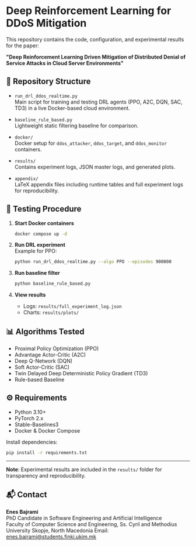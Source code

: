 # Deep Reinforcement Learning for DDoS Mitigation

This repository contains the code, configuration, and experimental results for the paper:

**"Deep Reinforcement Learning Driven Mitigation of Distributed Denial of Service Attacks in Cloud Server Environments"**

## 📂 Repository Structure

- `run_drl_ddos_realtime.py`  
  Main script for training and testing DRL agents (PPO, A2C, DQN, SAC, TD3) in a live Docker-based cloud environment.

- `baseline_rule_based.py`  
  Lightweight static filtering baseline for comparison.

- `docker/`  
  Docker setup for `ddos_attacker`, `ddos_target`, and `ddos_monitor` containers.

- `results/`  
  Contains experiment logs, JSON master logs, and generated plots.

- `appendix/`  
  LaTeX appendix files including runtime tables and full experiment logs for reproducibility.

## 🧪 Testing Procedure

1. **Start Docker containers**  
   ```bash
   docker compose up -d
   ```

2. **Run DRL experiment**  
   Example for PPO:  
   ```bash
   python run_drl_ddos_realtime.py --algo PPO --episodes 900000
   ```

3. **Run baseline filter**  
   ```bash
   python baseline_rule_based.py
   ```

4. **View results**  
   - Logs: `results/full_experiment_log.json`  
   - Charts: `results/plots/`

## 📊 Algorithms Tested

- Proximal Policy Optimization (PPO)  
- Advantage Actor-Critic (A2C)  
- Deep Q-Network (DQN)  
- Soft Actor-Critic (SAC)  
- Twin Delayed Deep Deterministic Policy Gradient (TD3)  
- Rule-based Baseline  

## ⚙️ Requirements

- Python 3.10+  
- PyTorch 2.x  
- Stable-Baselines3  
- Docker & Docker Compose  

Install dependencies:
```bash
pip install -r requirements.txt
```


---
**Note**: Experimental results are included in the `results/` folder for transparency and reproducibility.


## 📬 Contact

**Enes Bajrami**  
PhD Candidate in Software Engineering and Artificial Intelligence  
Faculty of Computer Science and Engineering, Ss. Cyril and Methodius University
Skopje, North Macedonia
Email: enes.bajrami@students.finki.ukim.mk